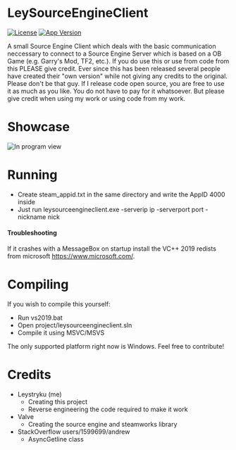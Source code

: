 # LeySourceEngineClient
[![License](https://img.shields.io/badge/license-MIT-green)](https://opensource.org/licenses/MIT)
[![App Version](https://img.shields.io/badge/version-v1.9-brightgreen)](https://github.com/Leystryku/leysourceengineclient)

A small Source Engine Client which deals with the basic communication neccessary to connect to a Source Engine Server which is based on a OB Game (e.g. Garry's Mod, TF2, etc.). If you do use this or use from code from this PLEASE give credit. Ever since this has been released several people have created their "own version" while not giving any credits to the original. Please don't be that guy. If I release code open source, you are free to use it as much as you like. You do not have to pay for it whatsoever. But please give credit when using my work or using code from my work.

# Showcase
![In program view](https://raw.githubusercontent.com/Leystryku/leysourceengineclient/master/assets/preview.png)


# Running
- Create steam_appid.txt in the same directory and write the AppID 4000 inside
- Just run leysourceengineclient.exe -serverip ip -serverport port -nickname nick

#### Troubleshooting
If it crashes with a MessageBox on startup install the VC++ 2019 redists from microsoft https://www.microsoft.com/.


# Compiling
If you wish to compile this yourself:
- Run vs2019.bat
- Open project/leysourceengineclient.sln
- Compile it using MSVC/MSVS

The only supported platform right now is Windows. Feel free to contribute!


# Credits
- Leystryku (me)
  * Creating this project
  * Reverse engineering the code required to make it work
- Valve
  * Creating the source engine and steamworks library
- StackOverflow users/1599699/andrew
  * AsyncGetline class
